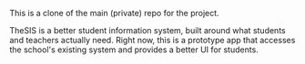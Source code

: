 This is a clone of the main (private) repo for the project. 

TheSIS is a better student information system, built around what students and teachers actually need. 
Right now, this is a prototype app that accesses the school's existing system and provides a better UI for students. 
